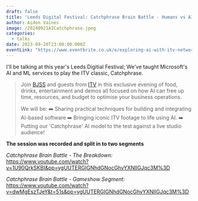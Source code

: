 ```yaml
---
draft: false
title: 'Leeds Digital Festival: Catchphrase Brain Battle - Humans vs AI'
author: Aiden Vaines
image: /20240921AICatchphrase.jpeg
categories:
  - talks
date: 2023-09-20T23:00:00.000Z
eventLink: "https://www.eventbrite.co.uk/e/exploring-ai-with-itv-networking-and-gameshow-fun-tickets-692381159687"
---
```


I'll be talking at this year's Leeds Digitial Festival; We've taught Microsoft's AI and ML services to play the ITV classic, Catchphrase.

> Join [BJSS]() and guests from [ITV](https://www.linkedin.com/company/itv/) in this exclusive evening of food, drinks, entertainment and demos all focused on how AI can free up time, resources, and budget to optimise your business operations.
>
> We will be:
> ➡️ Sharing practical techniques for building and integrating AI-based software
> ➡️ Bringing iconic ITV footage to life using AI.
> ➡️ Putting our 'Catchphrase' AI model to the test against a live studio audience!


**The session was recorded and split in to two segments**

*Catchphrase Brain Battle - The Breakdown:* https://www.youtube.com/watch?v=1U90QrkSKBI&pp=ygUUTERGIGNhdGNocGhyYXNlIGJqc3M%3D

*Catchphrase Brain Battle - Gameshow Segment:* https://www.youtube.com/watch?v=dwMgEszTJeY&t=51s&pp=ygUUTERGIGNhdGNocGhyYXNlIGJqc3M%3D
